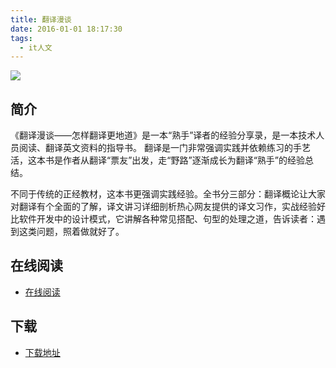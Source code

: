 ```yaml
---
title: 翻译漫谈
date: 2016-01-01 18:17:30
tags:
  - it人文
---
```


![](http://box.kancloud.cn/cover_2015-09-18_55fb8157a785_800x1068.jpg?imageMogr2/thumbnail/173x231!/interlace/1/quality/100)

<!--more-->

## 简介 ##

《翻译漫谈——怎样翻译更地道》是一本“熟手”译者的经验分享录，是一本技术人员阅读、翻译英文资料的指导书。
翻译是一门非常强调实践并依赖练习的手艺活，这本书是作者从翻译“票友”出发，走“野路”逐渐成长为翻译“熟手”的经验总结。

不同于传统的正经教材，这本书更强调实践经验。全书分三部分：翻译概论让大家对翻译有个全面的了解，译文讲习详细剖析热心网友提供的译文习作，实战经验好比软件开发中的设计模式，它讲解各种常见搭配、句型的处理之道，告诉读者：遇到这类问题，照着做就好了。

## 在线阅读 ##

+ [在线阅读](http://www.kancloud.cn/ituring/chitchat-on-translation)

## 下载 ##

+ [下载地址](http://www.kancloud.cn/ituring/chitchat-on-translation)